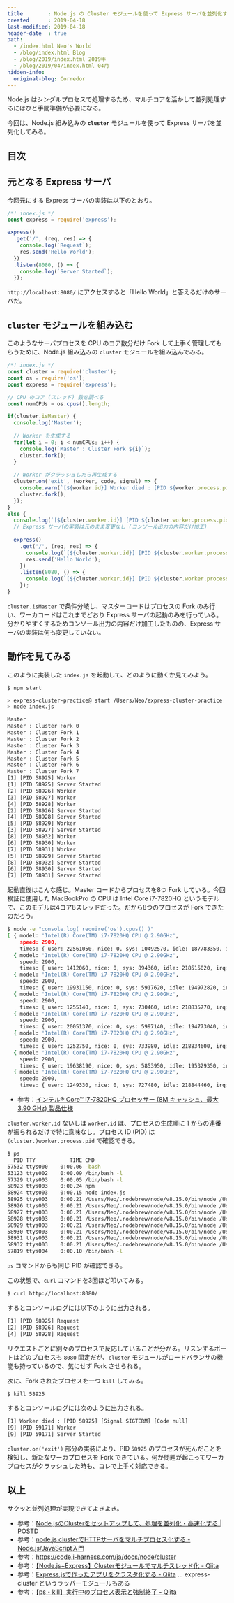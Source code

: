 ```yaml
---
title        : Node.js の Cluster モジュールを使って Express サーバを並列化する
created      : 2019-04-18
last-modified: 2019-04-18
header-date  : true
path:
  - /index.html Neo's World
  - /blog/index.html Blog
  - /blog/2019/index.html 2019年
  - /blog/2019/04/index.html 04月
hidden-info:
  original-blog: Corredor
---
```


Node.js はシングルプロセスで処理するため、マルチコアを活かして並列処理するにはひと手間準備が必要になる。

今回は、Node.js 組み込みの __`cluster`__ モジュールを使って Express サーバを並列化してみる。

## 目次

## 元となる Express サーバ

今回元にする Express サーバの実装は以下のとおり。

```javascript
/*! index.js */
const express = require('express');

express()
  .get('/', (req, res) => {
    console.log(`Request`);
    res.send('Hello World');
  })
  .listen(8080, () => {
    console.log(`Server Started`);
  });
```

`http://localhost:8080/` にアクセスすると「Hello World」と答えるだけのサーバだ。

## `cluster` モジュールを組み込む

このようなサーバプロセスを CPU のコア数分だけ Fork して上手く管理してもらうために、Node.js 組み込みの `cluster` モジュールを組み込んでみる。

```javascript
/*! index.js */
const cluster = require('cluster');
const os = require('os');
const express = require('express');

// CPU のコア (スレッド) 数を調べる
const numCPUs = os.cpus().length;

if(cluster.isMaster) {
  console.log('Master');
  
  // Worker を生成する
  for(let i = 0; i < numCPUs; i++) {
    console.log(`Master : Cluster Fork ${i}`);
    cluster.fork();
  }
  
  // Worker がクラッシュしたら再生成する
  cluster.on('exit', (worker, code, signal) => {
    console.warn(`[${worker.id}] Worker died : [PID ${worker.process.pid}] [Signal ${signal}] [Code ${code}]`);
    cluster.fork();
  });
}
else {
  console.log(`[${cluster.worker.id}] [PID ${cluster.worker.process.pid}] Worker`);
  // Express サーバの実装は元のまま変更なし (コンソール出力の内容だけ加工)
  
  express()
    .get('/', (req, res) => {
      console.log(`[${cluster.worker.id}] [PID ${cluster.worker.process.pid}] Request`);
      res.send('Hello World');
    })
    .listen(8080, () => {
      console.log(`[${cluster.worker.id}] [PID ${cluster.worker.process.pid}] Server Started`);
    });
}
```

`cluster.isMaster` で条件分岐し、マスターコードはプロセスの Fork のみ行い、ワーカコードはこれまでどおり Express サーバの起動のみを行っている。分かりやすくするためコンソール出力の内容だけ加工したものの、Express サーバの実装は何も変更していない。

## 動作を見てみる

このように実装した `index.js` を起動して、どのように動くか見てみよう。

```bash
$ npm start

> express-cluster-practice@ start /Users/Neo/express-cluster-practice
> node index.js

Master
Master : Cluster Fork 0
Master : Cluster Fork 1
Master : Cluster Fork 2
Master : Cluster Fork 3
Master : Cluster Fork 4
Master : Cluster Fork 5
Master : Cluster Fork 6
Master : Cluster Fork 7
[1] [PID 58925] Worker
[1] [PID 58925] Server Started
[2] [PID 58926] Worker
[3] [PID 58927] Worker
[4] [PID 58928] Worker
[2] [PID 58926] Server Started
[4] [PID 58928] Server Started
[5] [PID 58929] Worker
[3] [PID 58927] Server Started
[8] [PID 58932] Worker
[6] [PID 58930] Worker
[7] [PID 58931] Worker
[5] [PID 58929] Server Started
[8] [PID 58932] Server Started
[6] [PID 58930] Server Started
[7] [PID 58931] Server Started
```

起動直後はこんな感じ。Master コードからプロセスを8つ Fork している。今回検証に使用した MacBookPro の CPU は Intel Core i7-7820HQ というモデルで、このモデルは4コア8スレッドだった。だから8つのプロセスが Fork できたのだろう。

```bash
$ node -e "console.log( require('os').cpus() )"
[ { model: 'Intel(R) Core(TM) i7-7820HQ CPU @ 2.90GHz',
    speed: 2900,
    times: { user: 22561050, nice: 0, sys: 10492570, idle: 187783350, irq: 0 } },
  { model: 'Intel(R) Core(TM) i7-7820HQ CPU @ 2.90GHz',
    speed: 2900,
    times: { user: 1412060, nice: 0, sys: 894360, idle: 218515020, irq: 0 } },
  { model: 'Intel(R) Core(TM) i7-7820HQ CPU @ 2.90GHz',
    speed: 2900,
    times: { user: 19931150, nice: 0, sys: 5917620, idle: 194972820, irq: 0 } },
  { model: 'Intel(R) Core(TM) i7-7820HQ CPU @ 2.90GHz',
    speed: 2900,
    times: { user: 1255140, nice: 0, sys: 730460, idle: 218835770, irq: 0 } },
  { model: 'Intel(R) Core(TM) i7-7820HQ CPU @ 2.90GHz',
    speed: 2900,
    times: { user: 20051370, nice: 0, sys: 5997140, idle: 194773040, irq: 0 } },
  { model: 'Intel(R) Core(TM) i7-7820HQ CPU @ 2.90GHz',
    speed: 2900,
    times: { user: 1252750, nice: 0, sys: 733980, idle: 218834600, irq: 0 } },
  { model: 'Intel(R) Core(TM) i7-7820HQ CPU @ 2.90GHz',
    speed: 2900,
    times: { user: 19638190, nice: 0, sys: 5853950, idle: 195329350, irq: 0 } },
  { model: 'Intel(R) Core(TM) i7-7820HQ CPU @ 2.90GHz',
    speed: 2900,
    times: { user: 1249330, nice: 0, sys: 727480, idle: 218844460, irq: 0 } } ]
```

- 参考：[インテル® Core™ i7-7820HQ プロセッサー (8M キャッシュ、最大 3.90 GHz) 製品仕様](https://ark.intel.com/content/www/jp/ja/ark/products/97496/intel-core-i7-7820hq-processor-8m-cache-up-to-3-90-ghz.html?ui=BIG)

`cluster.worker.id` ないしは `worker.id` は、プロセスの生成順に 1 からの連番が振られるだけで特に意味なし。プロセス ID (PID) は `(cluster.)worker.process.pid` で確認できる。

```bash
$ ps
  PID TTY           TIME CMD
57532 ttys000    0:00.06 -bash
53123 ttys002    0:00.09 /bin/bash -l
57329 ttys003    0:00.05 /bin/bash -l
58923 ttys003    0:00.24 npm  
58924 ttys003    0:00.15 node index.js
58925 ttys003    0:00.21 /Users/Neo/.nodebrew/node/v8.15.0/bin/node /Users/Neo/express-cluster-practice/index.js
58926 ttys003    0:00.21 /Users/Neo/.nodebrew/node/v8.15.0/bin/node /Users/Neo/express-cluster-practice/index.js
58927 ttys003    0:00.21 /Users/Neo/.nodebrew/node/v8.15.0/bin/node /Users/Neo/express-cluster-practice/index.js
58928 ttys003    0:00.21 /Users/Neo/.nodebrew/node/v8.15.0/bin/node /Users/Neo/express-cluster-practice/index.js
58929 ttys003    0:00.21 /Users/Neo/.nodebrew/node/v8.15.0/bin/node /Users/Neo/express-cluster-practice/index.js
58930 ttys003    0:00.21 /Users/Neo/.nodebrew/node/v8.15.0/bin/node /Users/Neo/express-cluster-practice/index.js
58931 ttys003    0:00.21 /Users/Neo/.nodebrew/node/v8.15.0/bin/node /Users/Neo/express-cluster-practice/index.js
58932 ttys003    0:00.21 /Users/Neo/.nodebrew/node/v8.15.0/bin/node /Users/Neo/express-cluster-practice/index.js
57819 ttys004    0:00.10 /bin/bash -l
```

`ps` コマンドからも同じ PID が確認できる。

この状態で、`curl` コマンドを3回ほど叩いてみる。

```bash
$ curl http://localhost:8080/
```

するとコンソールログには以下のように出力される。

```bash
[1] [PID 58925] Request
[2] [PID 58926] Request
[4] [PID 58928] Request
```

リクエストごとに別々のプロセスで反応していることが分かる。リスンするポートはどのプロセスも `8080` 固定だが、`cluster` モジュールがロードバランサの機能も持っているので、気にせず Fork させられる。

次に、Fork されたプロセスを一つ `kill` してみる。

```bash
$ kill 58925
```

するとコンソールログには次のように出力される。

```bash
[1] Worker died : [PID 58925] [Signal SIGTERM] [Code null]
[9] [PID 59171] Worker
[9] [PID 59171] Server Started
```

`cluster.on('exit')` 部分の実装により、PID `58925` のプロセスが死んだことを検知し、新たなワーカプロセスを Fork できている。何か問題が起こってワーカプロセスがクラッシュした時も、コレで上手く対応できる。

## 以上

サクッと並列処理が実現できてよきよき。

- 参考：[Node.jsのClusterをセットアップして、処理を並列化・高速化する | POSTD](https://postd.cc/setting-up-a-node-js-cluster/)
- 参考：[node.js clusterでHTTPサーバをマルチプロセス化する - Node.js/JavaScript入門](http://kaworu.jpn.org/javascript/node.js_cluster%E3%81%A7HTTP%E3%82%B5%E3%83%BC%E3%83%90%E3%82%92%E3%83%9E%E3%83%AB%E3%83%81%E3%83%97%E3%83%AD%E3%82%BB%E3%82%B9%E5%8C%96%E3%81%99%E3%82%8B)
- 参考：<https://code.i-harness.com/ja/docs/node/cluster>
- 参考：[【Node.js+Express】Clusterモジュールでマルチスレッド化 - Qiita](https://qiita.com/mkeisuke/items/76229aec7c4d513a1d2f)
- 参考：[Express.jsで作ったアプリをクラスタ化する - Qiita](https://qiita.com/0x50/items/19ffa12e0cdb942af6d9) … express-cluster というラッパーモジュールもある
- 参考：[【ps・kill】実行中のプロセス表示と強制終了 - Qiita](https://qiita.com/shuntaro_tamura/items/4016868bda604baeac3c)
